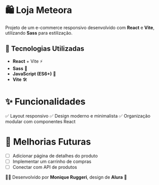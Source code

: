 # 🛍️ Loja Meteora

Projeto de um e-commerce responsivo desenvolvido com **React** e **Vite**, utilizando **Sass** para estilização. 

## 🚀 Tecnologias Utilizadas

- **React** + Vite ⚡
- **Sass** 🎨
- **JavaScript (ES6+)** 📝
- **Vite** 🛠️

# ✨ Funcionalidades
✅ Layout responsivo
✅ Design moderno e minimalista
✅ Organização modular com componentes React

# 📌 Melhorias Futuras
- [ ] Adicionar página de detalhes do produto
- [ ] Implementar um carrinho de compras
- [ ] Conectar com API de produtos

👩‍💻 Desenvolvido por **Monique Ruggeri**, design de **Alura** 🚀